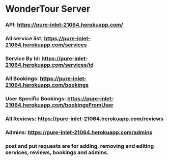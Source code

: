 # WonderTour Server

### API: https://pure-inlet-21064.herokuapp.com/

### All service list: https://pure-inlet-21064.herokuapp.com/services

### Service By Id: https://pure-inlet-21064.herokuapp.com/services/id

### All Bookings: https://pure-inlet-21064.herokuapp.com/bookings

### User Specific Bookings: https://pure-inlet-21064.herokuapp.com/bookingsFromUser

### All Reviews: https://pure-inlet-21064.herokuapp.com/reviews

### Admins: https://pure-inlet-21064.herokuapp.com/admins

### post and put requests are for adding, removing and editing services, reviews, bookings and admins.
